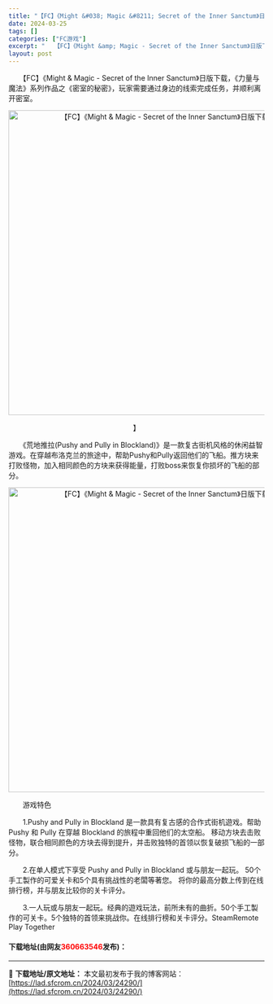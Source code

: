 ```yaml
---
title: "【FC】《Might &#038; Magic &#8211; Secret of the Inner Sanctum》日版下载"
date: 2024-03-25
tags: []
categories: ["FC游戏"]
excerpt: "　　【FC】《Might &amp; Magic - Secret of the Inner Sanctum》日版下载，《力量与魔法》系列作品之《密室的秘密》，玩家需要通过身边的线索完成任务，并顺利离开密室。 】 　　《荒地推拉(Pushy and Pully in Blockland)》是一款复古&hellip;"
layout: post
---
```


 <p>　　【FC】《Might &amp; Magic - Secret of the Inner Sanctum》日版下载，《力量与魔法》系列作品之《密室的秘密》，玩家需要通过身边的线索完成任务，并顺利离开密室。</p> <p align="center"><img align="" border="0" src="https://lad.sfcrom.cn/wp-content/uploads/2024/03/20240325_660196834f165.png" width="599" alt="【FC】《Might &amp; Magic - Secret of the Inner Sanctum》日版下载" /></p> <p align="center">】</p> <p>　　《荒地推拉(Pushy and Pully in Blockland)》是一款复古街机风格的休闲益智游戏。在穿越布洛克兰的旅途中，帮助Pushy和Pully返回他们的飞船。推方块来打败怪物，加入相同颜色的方块来获得能量，打败boss来恢复你损坏的飞船的部分。</p> <p align="center"><img align="" border="0" src="https://lad.sfcrom.cn/wp-content/uploads/2024/03/20240325_66019684ba0b8.png" width="599" alt="【FC】《Might &amp; Magic - Secret of the Inner Sanctum》日版下载" /></p> <p>　　游戏特色</p> <p>　　1.Pushy and Pully in Blockland 是一款具有复古感的合作式街机遊戏。帮助 Pushy 和 Pully 在穿越 Blockland 的旅程中重回他们的太空船。 移动方块去击败怪物，联合相同颜色的方块去得到提升，并击败独特的首领以恢复破损飞船的一部分。</p> <p>　　2.在单人模式下享受 Pushy and Pully in Blockland 或与朋友一起玩。 50个手工製作的可爱关卡和5个具有挑战性的老闆等著您。 将你的最高分数上传到在线排行榜，并与朋友比较你的关卡评分。</p> <p>　　3.一人玩或与朋友一起玩。经典的遊戏玩法，前所未有的曲折。50个手工製作的可关卡。5个独特的首领来挑战你。在线排行榜和关卡评分。SteamRemote Play Together</p> <p><h4>下载地址(由网友<font color="red">360663546</font>发布)：</h4></p> 

---
📖 **下载地址/原文地址：** 本文最初发布于我的博客网站：[https://lad.sfcrom.cn/2024/03/24290/](https://lad.sfcrom.cn/2024/03/24290/)
